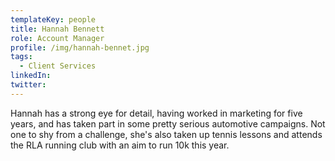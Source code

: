 ```yaml
---
templateKey: people
title: Hannah Bennett
role: Account Manager
profile: /img/hannah-bennet.jpg
tags:
  - Client Services
linkedIn: 
twitter: 
---
```


Hannah has a strong eye for detail, having worked in marketing for five years, and has taken part in some pretty serious automotive campaigns. Not one to shy from a challenge, she's also taken up tennis lessons and attends the RLA running club with an aim to run 10k this year.